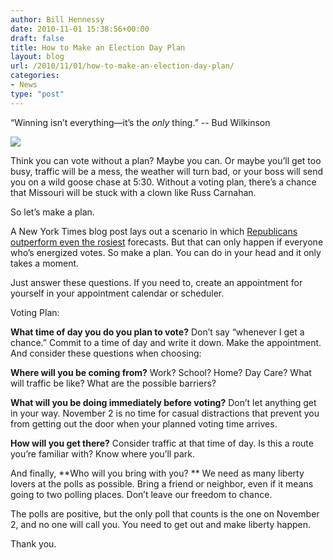 ```yaml
---
author: Bill Hennessy
date: 2010-11-01 15:38:56+00:00
draft: false
title: How to Make an Election Day Plan
layout: blog
url: /2010/11/01/how-to-make-an-election-day-plan/
categories:
- News
type: "post"
---
```


“Winning isn’t everything—it’s the _only_ thing.” -- Bud Wilkinson

 

![](https://stlouisteaparty.com/wp-content/uploads/frugal/edbillboard.png)


 

Think you can vote without a plan? Maybe you can. Or maybe you’ll get too busy, traffic will be a mess, the weather will turn bad, or your boss will send you on a wild goose chase at 5:30. Without a voting plan, there’s a chance that Missouri will be stuck with a clown like Russ Carnahan. 

 

So let’s make a plan. 

 

A New York Times blog post lays out a scenario in which [Republicans outperform even the rosiest](https://fivethirtyeight.blogs.nytimes.com/2010/10/31/5-reasons-republicans-could-do-even-better-than-expected/?utm_source=twitterfeed&utm_medium=twitter) forecasts. But that can only happen if everyone who’s energized votes. So make a plan. You can do in your head and it only takes a moment.

 

Just answer these questions. If you need to, create an appointment for yourself in your appointment calendar or scheduler. 

 

Voting Plan:

 

**What time of day you do you plan to vote?** Don’t say “whenever I get a chance.” Commit to a time of day and write it down. Make the appointment. And consider these questions when choosing:

 

**Where will you be coming from?** Work? School? Home? Day Care? What will traffic be like? What are the possible barriers?

 

**What will you be doing immediately before voting?** Don’t let anything get in your way. November 2 is no time for casual distractions that prevent you from getting out the door when your planned voting time arrives.

 

**How will you get there?** Consider traffic at that time of day. Is this a route you’re familiar with? Know where you’ll park.

 

And finally, **Who will you bring with you? ** We need as many liberty lovers at the polls as possible. Bring a friend or neighbor, even if it means going to two polling places. Don’t leave our freedom to chance.

 

The polls are positive, but the only poll that counts is the one on November 2, and no one will call you. You need to get out and make liberty happen. 

 

Thank you. 
